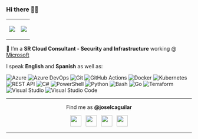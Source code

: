 ### Hi there 👋🎉

<!--
**joselcaguilar/joselcaguilar** is a ✨ _special_ ✨ repository because its `README.md` (this file) appears on your GitHub profile.

Here are some ideas to get you started:

- 🔭 I’m currently working on ...
- 🌱 I’m currently learning ...
- 👯 I’m looking to collaborate on ...
- 🤔 I’m looking for help with ...
- 💬 Ask me about ...
- 📫 How to reach me: ...
- 😄 Pronouns: ...
- ⚡ Fun fact: ...
-->
<p align="center">
<table>
  <tr>
    <td>
<p align="center"><a href="https://joselcaguilar.com"><img src="https://github-readme-stats.vercel.app/api?username=joselcaguilar&count_private=true&show_icons=true&theme=react&hide_border=true&hide=stars" /></a></p>
    </td>
    <td>
<p align="center"><a href="https://joselcaguilar.com"><img src="https://github-readme-stats.vercel.app/api/top-langs?username=joselcaguilar&count_private=true&theme=react&hide_border=true" /></a></p>
    </td>
  </tr>
</table>
</p>

🔭 I’m a **SR Cloud Consultant - Security and Infrastructure** working @ [Microsoft](https://microsoft.com)

I speak **English** and **Spanish** as well as:
<p>
  <img alt="Azure" src="https://img.shields.io/badge/-Azure-0089D6?style=flat-square&logo=microsoft-azure&logoColor=white" />
  <img alt="Azure DevOps" src="https://img.shields.io/badge/-Azure_DevOps-0078D7?style=flat-square&logo=azure-devops&logoColor=white" />
  <img alt="Git" src="https://img.shields.io/badge/-Git-F05032?style=flat-square&logo=git&logoColor=white" />
  <img alt="GitHub Actions" src="https://img.shields.io/badge/-Github_Actions-2088FF?style=flat-square&logo=github-actions&logoColor=white" />
  <img alt="Docker" src="https://img.shields.io/badge/-Docker-2496ED?style=flat-square&logo=docker&logoColor=white" />
  <img alt="Kubernetes" src="https://img.shields.io/badge/-Kubernetes-326CE5?style=flat-square&logo=kubernetes&logoColor=white" />
  <img alt="REST API" src="https://img.shields.io/badge/-REST_API-FF6C37?style=flat-square&logo=postman&logoColor=white" />
  <img alt="C#" src="https://img.shields.io/badge/-C_Sharp-239120?style=flat-square&logo=c-sharp&logoColor=white" />
  <img alt="PowerShell" src="https://img.shields.io/badge/-PowerShell-5391FE?style=flat-square&logo=PowerShell&logoColor=white" />
  <img alt="Python" src="https://img.shields.io/badge/-Python-3670A0?style=flat-square&logo=python&logoColor=ffdd54" />
  <img alt="Bash" src="https://img.shields.io/badge/-Bash-000000?style=flat-square&logo=gnu-bash&logoColor=white" />
  <img alt="Go" src="https://img.shields.io/badge/-Go-00ADD8?style=flat-square&logo=go&logoColor=white" />
  <img alt="Terraform" src="https://img.shields.io/badge/-Terraform-623CE4?style=flat-square&logo=terraform&logoColor=white" />
  <img alt="Visual Studio" src="https://img.shields.io/badge/-Visual_Studio-5C2D91?style=flat-square&logo=go&logoColor=white" />
  <img alt="Visual Studio Code" src="https://img.shields.io/badge/-Visual_Studio_Code-007ACC?style=flat-square&logo=visual-studio-code&logoColor=white" />
</p>

*******
<p align="center">
  Find me as <b>@joselcaguilar</b>
  <p align="center">
    <a href="https://linkedin.com/in/joselcaguilar"><img src="https://svgshare.com/i/TTx.svg" height=30 /></a>
    &nbsp;
    <a href="https://x.com/joselcaguilar"><img src="https://svgshare.com/i/TWE.svg" height=30 /></a>
    &nbsp;
    <a rel="me" href="https://mastodon.social/@joselcaguilar"><img src="https://www.svgrepo.com/show/521747/mastodon.svg" height=30 /></a>
    &nbsp;
    <a href="https://www.buymeacoffee.com/joselcaguilar"><img src="https://cdn.iconscout.com/icon/free/png-512/buymeacoffee-3521318-2944737.png" height=30 /></a>
  </p>
</p>

*******
